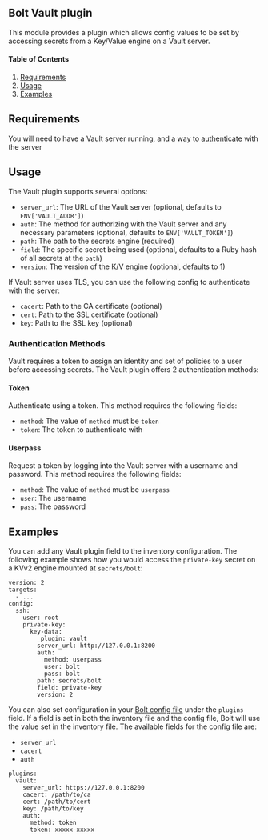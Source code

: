 ## Bolt Vault plugin

This module provides a plugin which allows config values to be set by accessing secrets from a
Key/Value engine on a Vault server.

#### Table of Contents

1. [Requirements](#requirements)
2. [Usage](#usage)
3. [Examples](#examples)

## Requirements

You will need to have a Vault server running, and a way to [authenticate](#authentication-methods) with the server

## Usage

The Vault plugin supports several options:
- `server_url`: The URL of the Vault server (optional, defaults to `ENV['VAULT_ADDR']`)
- `auth`: The method for authorizing with the Vault server and any necessary parameters (optional, defaults to `ENV['VAULT_TOKEN']`)
- `path`: The path to the secrets engine (required)
- `field`: The specific secret being used (optional, defaults to a Ruby hash of all secrets at the `path`)
- `version`: The version of the K/V engine (optional, defaults to 1)

If Vault server uses TLS, you can use the following config to authenticate with the server:
- `cacert`: Path to the CA certificate (optional)
- `cert`: Path to the SSL certificate (optional)
- `key`: Path to the SSL key (optional)

### Authentication Methods

Vault requires a token to assign an identity and set of policies to a user before accessing secrets.
The Vault plugin offers 2 authentication methods:

#### Token

Authenticate using a token. This method requires the following fields:

-   `method`: The value of `method` must be `token`
-   `token`: The token to authenticate with

#### Userpass

Request a token by logging into the Vault server with a username and password. This method requires
the following fields:

-   `method`: The value of `method` must be `userpass`
-   `user`: The username
-   `pass`: The password

## Examples

You can add any Vault plugin field to the inventory configuration. The following example shows how
you would access the `private-key` secret on a KVv2 engine mounted at `secrets/bolt`:

```
version: 2
targets:
  - ...
config:
  ssh:
    user: root
    private-key:
      key-data:
        _plugin: vault
        server_url: http://127.0.0.1:8200
        auth:
          method: userpass
          user: bolt
          pass: bolt
        path: secrets/bolt
        field: private-key
        version: 2
```

You can also set configuration in your [Bolt config file](https://puppet.com/docs/bolt/latest/configuring_bolt.html) 
under the `plugins` field. If a field is set in both the inventory file and the config file, Bolt
will use the value set in the inventory file. The available fields for the config file are:

-   `server_url`
-   `cacert`
-   `auth`

```
plugins:
  vault:
    server_url: https://127.0.0.1:8200
    cacert: /path/to/ca
    cert: /path/to/cert
    key: /path/to/key
    auth:
      method: token
      token: xxxxx-xxxxx
```
